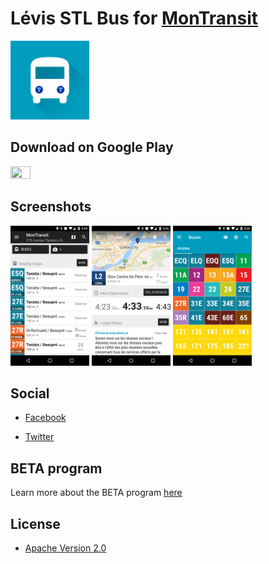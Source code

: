 # Lévis STL Bus for [MonTransit](https://github.com/mtransitapps/mtransit-for-android)

<img width="25%" height="25%" src="https://raw.githubusercontent.com/mtransitapps/ca-levis-stl-bus-android/master/src/main/play/listings/en-US/graphics/icon/1.png"/>

## Download on Google Play

<a href="https://play.google.com/store/apps/details?id=org.mtransit.android.ca_levis_stl_bus"><img width="25%" height="25%" src="https://play.google.com/intl/en_us/badges/images/apps/en-play-badge.png"/></a>

## Screenshots

<p float="left">
<img width="25%" height="25%" src="https://raw.githubusercontent.com/mtransitapps/ca-levis-stl-bus-android/master/src/main/play/listings/en-US/graphics/phone-screenshots/1.png"/>
<img width="25%" height="25%" src="https://raw.githubusercontent.com/mtransitapps/ca-levis-stl-bus-android/master/src/main/play/listings/en-US/graphics/phone-screenshots/2.png"/>
<img width="25%" height="25%" src="https://raw.githubusercontent.com/mtransitapps/ca-levis-stl-bus-android/master/src/main/play/listings/en-US/graphics/phone-screenshots/3.png"/>
</p>

## Social

* [Facebook](https://www.facebook.com/MonTransit)

* [Twitter](https://twitter.com/montransit)

## BETA program

Learn more about the BETA program [here](https://github.com/mtransitapps/mtransit-for-android/wiki/BETA)

## License

* [Apache Version 2.0](http://www.apache.org/licenses/LICENSE-2.0.html)
